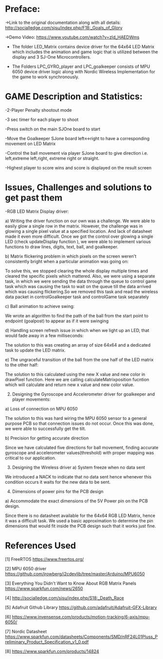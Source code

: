 # Preface:

->Link to the original documentation along with all details:
http://socialledge.com/sjsu/index.php/F18:_Goals_of_Glory

->Demo Video:
https://www.youtube.com/watch?v=zId_HAEDWms


- The folder LED_Matrix contains device driver for the 64x64 LED Matrix which includes the animation and game logic that is utilized between the display and 3 SJ-One Microcontrollers.

- The Folders LPC_GYRO_player and LPC_goalkeeper consists of MPU 6050 device driver logic along with Nordic Wireless Implementation for the game to work synchronously.

# GAME Description and Statistics:

-2-Player Penalty shootout mode

-3 sec timer for each player to shoot

-Press switch on the main SJOne board to start

-Move the Goalkeeper SJone board left<->right to have a corresponding movement on LED Matrix

-Control the ball movement via player SJone board to give direction i.e. left,extreme left,right, extreme right or straight.

-Highest player to score wins and score is displayed on the result screen

# Issues, Challenges and solutions to get past them

-RGB LED Matrix Display driver:


  a) Writing the driver function on our own was a challenge. We were able to easily glow a single row in the matrix. However, the challenge was in glowing a single pixel value     at a specified location. And lack of datasheet made it even more difficult. Once we got the control over glowing a single LED (check updateDisplay function ), we were able to   implement various functions to draw lines, digits, text, ball, and goalkeeper.

  b) Matrix flickering problem in which pixels on the screen weren't consistently bright when a particular animation was going on:

   To solve this, we stopped clearing the whole display multiple times and cleared the specific pixels which mattered. Also, we were using a separate task, in which we were        sending the data through the queue to control game task which was causing the task to wait on the queue till the data arrived which was causing flickering.So we removed this   task and read the wireless data packet in controlGoalkeeper task and controlGame task separately

  c) Ball animation to achieve swing:

  We wrote an algorithm to find the path of the ball from the start point to endpoint (goalpost) to appear as if it were swinging

  d) Handling screen refresh issue in which when we light up an LED, that would fade away in a few milliseconds:

  The solution to this was creating an array of size 64x64 and a dedicated task to update the LED matrix.

  e) The ungraceful transition of the ball from the one half of the LED matrix to the other half:

  The solution to this calculated using the new X value and new color in drawPixel function. Here we are calling calculateMatrixposition fucntion which will calculate and return   new x value and new color value.



2. Designing the Gyroscope and Accelerometer driver for goalkeeper and player movements:

  a) Loss of connection on MPU 6050

  The solution to this was hard wiring the MPU 6050 sensor to a general purpose PCB so that connection issues do not occur. Once this was done, we were able to successfully get    the tilt.

  b) Precision for getting accurate direction

  Since we have calculated five directions for ball movement, finding accurate gyroscope and accelerometer values(threshold) with proper mapping was critical to our application.

3. Designing the Wireless driver 
  a) System freeze when no data sent

  We introduced a NACK to indicate that no data sent hence whenever this condition occurs it waits for the new data to be sent.

4. Dimensions of power pins for the PCB design

  a) Accommodate the exact dimensions of the 5V Power pin on the PCB design.

  Since there is no datasheet available for the 64x64 RGB LED Matrix, hence it was a difficult task. We used a basic approximation to determine the pin dimensions that would fit   inside the PCB design such that it works just fine.
  
  
  # References Used
  
[1] FreeRTOS https://www.freertos.org/

[2] MPU 6050 driver https://github.com/jrowberg/i2cdevlib/tree/master/Arduino/MPU6050

[3] Everything You Didn't Want to Know About RGB Matrix Panels https://www.sparkfun.com/news/2650

[4] http://socialledge.com/sjsu/index.php/S18:_Death_Race

[5] Adafruit Github Library https://github.com/adafruit/Adafruit-GFX-Library

[6] https://www.invensense.com/products/motion-tracking/6-axis/mpu-6050/

[7] Nordic Datasheet https://www.sparkfun.com/datasheets/Components/SMD/nRF24L01Pluss_Preliminary_Product_Specification_v1_0.pdf

[8] https://www.sparkfun.com/products/14824
